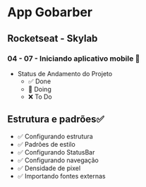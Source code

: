 # App Gobarber
## Rocketseat - Skylab
### 04 - 07 - Iniciando aplicativo mobile 📍
- Status de Andamento do Projeto
  - ✅ Done
  - 📍 Doing
  - ❌ To Do

## Estrutura e padrões✅
* ✅ Configurando estrutura
* ✅ Padrões de estilo
* ✅ Configurando StatusBar
* ✅ Configurando navegação
* ✅ Densidade de pixel
* ✅ Importando fontes externas





